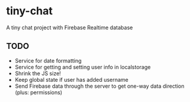 # tiny-chat

A tiny chat project with Firebase Realtime database

## TODO

-   Service for date formatting
-   Service for getting and setting user info in localstorage
-   Shrink the JS size!
-   Keep global state if user has added username
-   Send Firebase data through the server to get one-way data direction (plus: permissions)
